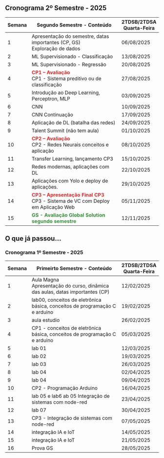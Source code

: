 
## Cronograma 2º Semestre - 2025

| Semana    | Segundo Semestre - Conteúdo                                       | 2TDSB/2TDSA<br>Quarta-Feira  |
| --------- | ----------------------------------------------------------------- | ------------ |
| 1  | Apresentação do semestre, datas importantes (CP, GS)<br>Exploração de dados | 06/08/2025   |
| 2  | ML Supervisionado - Classificação                                 | 13/08/2025   |
| 3  | ML Supervisionado - Regressão                                     | 20/08/2025   |
| 4  | <span style="color:#d32f2f"><strong>CP1 – Avaliação</strong></span><br>CP1 - Sistema preditivo ou de classificação | 27/08/2025   |
| 5  | Introdução ao Deep Learning, Perceptron, MLP                      | 03/09/2025   |
| 6  | CNN                                                               | 10/09/2025   |
| 7  | CNN Continuação                                                   | 17/09/2025   |
| 8  | Aplicação de DL (batalha das redes)                               | 24/09/2025   |
| 9  | Talent Summit (não tem aula)                                      | 01/10/2025   |
| 10 | 	<span style="color:#d32f2f"><strong>CP2 – Avaliação</strong></span><br>CP2 - Redes Neurais conceitos e aplicação | 08/10/2025   |
| 11 | Transfer Learning, lançamento CP3                                 | 15/10/2025   |
| 12 | Redes modernas, aplicações com DL                                 | 22/10/2025   |
| 13 | Aplicações com Yolo e deploy de aplicações.                       | 29/10/2025   |
| 14 | <span style="color:#d32f2f"><strong>CP3 – Apresentação Final CP3</strong></span><br>CP3 - Sistema de VC com Deploy em Aplicação Web | 05/11/2025   |
| 15 | <span style="color:#388e3c"><strong>GS - Avaliação Global Solution segundo semestre </strong></span> | 12/11/2025   |



## O que já passou...

### Cronograma 1º Semestre - 2025


| Semana    | Primeirto Semestre - Conteúdo                                            | 2TDSB/2TDSA<br>Quarta-Feira |
| --------- | ------------------------------------------------------------------------ | --------------------- |
| 1  | Aula Magna<br>Apresentação do curso, dinâmica das aulas, datas importantes (CP) | 12/02/2025            |
| 2  | lab00, conceitos de eletrônica básica, conceitos de programação C e arduino     | 19/02/2025            |
| 3  |  aula estudio                                                                   | 26/02/2025            |
| 4  | CP1 - conceitos de eletrônica básica, conceitos de programação C e arduino      | 05/03/2025            |
| 5  | lab 01                                                                          | 12/03/2025            |
| 6  | lab 02                                                                          | 19/03/2025            |
| 7  | lab 03                                                                          | 26/03/2025            |
| 8  | lab 04                                                                          | 02/04/2025            |
| 9  | lab 04                                                                          | 09/04/2025            |
| 10 | CP2 - Programação Arduino                                                       | 16/04/2025            |
| 11 | lab 05 e lab6 ab 05  Integração de sistemas com node-red                        | 23/04/2025            |
| 12 | lab 07                                                                          | 30/04/2025            |
| 13 | CP3 - Integração de sistemas com node-red                                       | 07/05/2025            |
| 14 | integração IA e IoT                                                             | 14/05/2025            |
| 15 | integração IA e IoT                                                             | 21/05/2025            |
| 16 | Prova GS                                                                        | 28/05/2025            |

 

          
          
          
          
          
          
          
          
          
          
          
          

